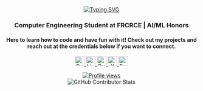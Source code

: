 <div align="center">
  <a href="https://git.io/typing-svg">
    <img src="https://readme-typing-svg.herokuapp.com?font=Fira+Code&size=30&pause=1000&color=1ACD55&center=true&width=435&lines=Hi+I'm+Liza+Glanisha" alt="Typing SVG" />
  </a> 
</div>

<h3 align="center">Computer Engineering Student at FRCRCE | AI/ML Honors</h3>

<h4 align="center">Here to learn how to code and have fun with it! Check out my projects and reach out at the credentials below if you want to connect. </h4>

<p align="center">
  <a href="https://liza-glanisha.vercel.app/">
    <img src="https://img.shields.io/static/v1?message=Portfolio&logo=website&label=&color=1ACD55&logoColor=white&labelColor=&style=for-the-badge" height="25" alt="Portfolio logo" />
  </a>
  <a href="https://linkedin.com/in/liza-glanisha-castelino-558802302">
    <img src="https://img.shields.io/static/v1?message=LinkedIn&logo=linkedin&label=&color=0077B5&logoColor=white&labelColor=&style=for-the-badge" height="25" alt="LinkedIn logo" />
  </a>
  <a href="https://devfolio.co/@Glanisha">
    <img src="https://img.shields.io/static/v1?message=Devfolio&logo=devfolio&label=&color=000000&logoColor=white&labelColor=&style=for-the-badge" height="25" alt="Devfolio logo" />
  </a>
  <a href="https://x.com/lizaglanisha?t=1PltEObC8XFYot-3QLafCA&s=09">
    <img src="https://img.shields.io/static/v1?message=X&logo=x&label=&color=000000&logoColor=white&labelColor=&style=for-the-badge" height="25" alt="X (Twitter) logo" />
  </a>
  <a href="mailto:lizacastelinoo@gmail.com">
    <img src="https://img.shields.io/static/v1?message=Email&logo=gmail&label=&color=D14836&logoColor=white&labelColor=&style=for-the-badge" height="25" alt="Email logo" />
  </a>
</p>

<div align="center">
  <a href="https://visitcount.itsvg.in/api?id=Glanisha&icon=2&color=3">
    <img src="https://komarev.com/ghpvc/?username=Glanisha&style=flat-square" alt="Profile views" />
  </a>
</div> 

<div align="center">
  <img src="https://github-contributor-stats.vercel.app/api?username=Glanisha&limit=5&theme=dark&combine_all_yearly_contributions=true" alt="GitHub Contributor Stats" />
</div>
